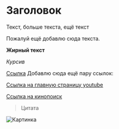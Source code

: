 # Заголовок

Текст, больше текста, ещё текст

Пожалуй ещё добавлю сюда текста.

**Жирный текст**

*Курсив*

[Ссылка](gb.ru) Добавлю сюда ещё пару ссылок:

[Ссылка на главную страницу youtube](https://www.youtube.com/)

[Ссылка на кинопоиск](https://hd.kinopoisk.ru/)

> Цитата

![Картинка](https://www.meme-arsenal.com/memes/78ff6f74cf17bab4c67d39308f1e8bf0.jpg)